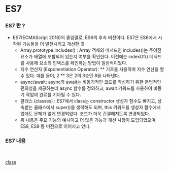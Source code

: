 # ES7

### ES7 란 ?

- ES7(ECMAScript 2016)의 줄임말로, ES6의 후속 버전이다. ES7은 ES6에서 시작된 기능들을 더 발전시키고 개선한 것
  - Array.prototype.includes() : Array 객체의 메서드인 includes()는 주어진 요소가 배열에 포함되어 있는지 여부를 확인한다. 이전에는 indexOf() 메서드를 사용해 요소의 인덱스를 확인하는 방법이 일반적이었다.
  - 지수 연산자 (Exponentiation Operator): ** 기호를 사용하여 지수 연산을 할 수 있다. 예를 들어, 2 ** 3은 2의 3승인 8을 나타낸다.
  - async/await: async와 await는 비동기적인 코드를 작성하기 위한 문법적인 편의성을 제공하는데 async 함수를 정의하고, await 키워드를 사용하여 비동기 작업의 완료를 기다릴 수 있다.
  - 클래스 (classes) : ES7에서 class는 constructor 생성자 함수도 빠지고, 상속받는 클래스에서 super()를 생략해도 되며, this 키워드를 생성자 함수에서 없애도 문제가 없게 변경되었다. 코드가 더욱 간결해지도록 변경되었다.
  - 위 내용은 주요 기능의 예시이고 더 많은 기능과 개선 사항이 도입되었으며 ES8, ES9 등 버전으로 이어지고 있다.

### ES7 내용

<br />

[class](/es7/es7-content/class.md)
